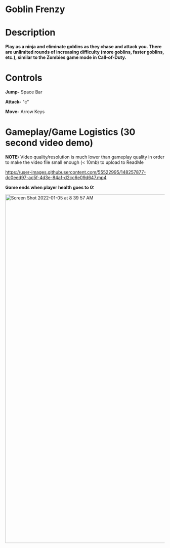 # Goblin Frenzy

# Description

**Play as a ninja and eliminate goblins as they chase and attack you. There are unlimited rounds of increasing difficulty (more goblins, faster goblins, etc.), similar to the Zombies game mode in Call-of-Duty.**


# Controls 

**Jump-** Space Bar   

**Attack-** "c"    

**Move-** Arrow Keys 


# Gameplay/Game Logistics (30 second video demo)

**NOTE:** Video quality/resolution is much lower than gameplay quality in order to make the video file small enough (< 10mb) to upload to ReadMe


https://user-images.githubusercontent.com/55522995/148257877-dc0eed97-ac5f-4d3e-84af-d2cc6e09d647.mp4


**Game ends when player health goes to 0:**


<img width="1099" alt="Screen Shot 2022-01-05 at 8 39 57 AM" src="https://user-images.githubusercontent.com/55522995/148258271-6bd5757e-94be-4280-afad-71775385cfc5.png">






